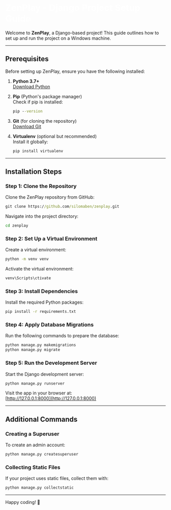 
<h1 style="color:white; font-weight:bold;">ZenPlay - Django Project Setup Guide</h1>

Welcome to **ZenPlay**, a Django-based project! This guide outlines how to set up and run the project on a Windows machine.

---

## Prerequisites

Before setting up ZenPlay, ensure you have the following installed:

1. **Python 3.7+**  
   [Download Python](https://www.python.org/downloads/)

2. **Pip** (Python's package manager)  
   Check if pip is installed:
   ```cmd
   pip --version
   ```

3. **Git** (for cloning the repository)  
   [Download Git](https://git-scm.com/)

4. **Virtualenv** (optional but recommended)  
   Install it globally:
   ```cmd
   pip install virtualenv
   ```

---

## Installation Steps

### Step 1: Clone the Repository
Clone the ZenPlay repository from GitHub:
```cmd
git clone https://github.com/silomaben/zenplay.git
```

Navigate into the project directory:
```cmd
cd zenplay
```

### Step 2: Set Up a Virtual Environment
Create a virtual environment:
```cmd
python -m venv venv
```

Activate the virtual environment:
```cmd
venv\Scripts\ctivate
```

### Step 3: Install Dependencies
Install the required Python packages:
```cmd
pip install -r requirements.txt
```

### Step 4: Apply Database Migrations
Run the following commands to prepare the database:
```cmd
python manage.py makemigrations
python manage.py migrate
```

### Step 5: Run the Development Server
Start the Django development server:
```cmd
python manage.py runserver
```

Visit the app in your browser at:  
[http://127.0.0.1:8000](http://127.0.0.1:8000)

---

## Additional Commands

### Creating a Superuser
To create an admin account:
```cmd
python manage.py createsuperuser
```

### Collecting Static Files
If your project uses static files, collect them with:
```cmd
python manage.py collectstatic
```

---

Happy coding! 🚀
